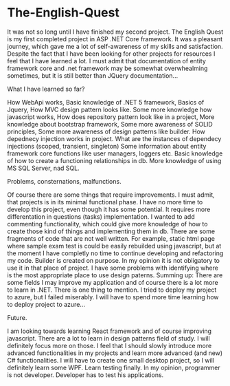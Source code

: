 # The-English-Quest

It was not so long until I have finished my second project.
The English Quest is my first completed project in ASP .NET Core framework.
It was a pleasant journey, which gave me a lot of self-awareness of my skills and satisfaction. Despite the fact that I have been looking for other projects for resources I feel that I have learned a lot.
I must admit that documentation of entity framework core and .net framework may be somewhat overwhealming sometimes, but it is still better than JQuery documentation...

What I have learned so far?

How WebApi works,
Basic knowledge of .NET 5 framework,
Basics of Jquery,
How MVC design pattern looks like.
Some more knowledge how javascript works,
How does repository pattern look like in a project,
More knowledge about bootstrap framework,
Some more awareness of SOLID principles,
Some more awareness of design patterns like builder.
How depednecy injection works in project.
What are the instances of dependecy injections (scoped, transient, singleton)
Some information about entity framework core functions like user managers, loggers etc.
Basic knowledge of how to create a functioning relationships in db.
More knowledge of using MS SQL Server, nad SQL.

Problems, consternations, malfunctions.

Of course there are some things that require improvements. I must admit, that projects is in its minimal functional phase. I have no more time to develop this project, even though it has some potential. It requires more differentation in questions (tasks) implementation. I wanted to add commenting functionality, which could give more knowledge of how to create those kind of things and implementing them in db. There are some fragments of code that are not well written. For example, static html page where sample exam test is could be easily rebuilded using javascript, but at the moment I have completly no time to continue developing and refactoring my code. Builder is created on purpose. In my opinion it is not obligatory to use it in that place of project. I have some problems with identifying where is the most appropriate place to use design paterns. Summing up: There are some fields I may improve my application and of course there is a lot more to learn in .NET.
There is one thing to mention. I tried to deploy my project to azure, but I failed miserably. I will have to spend more time learning how to deploy project to azure...

Future.

I am looking towards learning React framework and of course improving javascript.
There are a lot to learn in design patterns field of study. I will definitely focus more on those.
I feel that I should slowly introduce more advanced functionalities in my projects and learn more advanced (and new) C# functionalities.
I will have to create one small desktop project, so I will definitely learn some WPF.
Learn testing finally. In my opinion, programmer is not developer. Developer has to test his applications.
